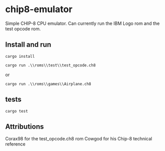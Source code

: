 # chip8-emulator

Simple CHIP-8 CPU emulator. Can currently run the IBM Logo rom and the test opcode rom.

## Install and run

```shell
cargo install
```

```shell
cargo run .\\roms\\test\\test_opcode.ch8
```

or

```shell
cargo run .\\roms\\games\\Airplane.ch8
```

## tests

```shell
cargo test
```

## Attributions

Corax98 for the test_opcode.ch8 rom
Cowgod for his Chip-8 technical reference

